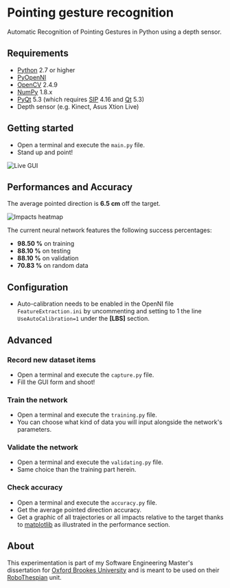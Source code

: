 # Pointing gesture recognition #

Automatic Recognition of Pointing Gestures in Python using a depth sensor.

## Requirements ##
- [Python](https://www.python.org) 2.7 or higher
- [PyOpenNI](https://github.com/jmendeth/PyOpenNI)
- [OpenCV](http://opencv.org) 2.4.9
- [NumPy](http://www.numpy.org) 1.8.x
- [PyQt](http://www.riverbankcomputing.co.uk/software/pyqt/download5) 5.3 (which requires [SIP](http://www.riverbankcomputing.co.uk/software/sip/download) 4.16 and [Qt](http://qt-project.org/downloads) 5.3)
- Depth sensor (e.g. Kinect, Asus Xtion Live)

## Getting started ##
- Open a terminal and execute the `main.py` file.
- Stand up and point!

![Live GUI](http://joeyclouvel.com/brookes/live-gui.png)

## Performances and Accuracy ##
The average pointed direction is **6.5 cm** off the target.

![Impacts heatmap](http://joeyclouvel.com/brookes/impacts-heatmap.png)

The current neural network features the following success percentages:
- **98.50 %** on training
- **88.10 %** on testing
- **88.10 %** on validation
- **70.83 %** on random data

## Configuration ##
- Auto-calibration needs to be enabled in the OpenNI file `FeatureExtraction.ini` by uncommenting and setting to 1 the line `UseAutoCalibration=1` under the **[LBS]** section.

## Advanced ##

### Record new dataset items ###
- Open a terminal and execute the `capture.py` file.
- Fill the GUI form and shoot!

### Train the network ###
- Open a terminal and execute the `training.py` file.
- You can choose what kind of data you will input alongside the network's parameters.

### Validate the network ###
- Open a terminal and execute the `validating.py` file.
- Same choice than the training part herein.

### Check accuracy ###
- Open a terminal and execute the `accuracy.py` file.
- Get the average pointed direction accuracy.
- Get a graphic of all trajectories or all impacts relative to the target thanks to [matplotlib](http://matplotlib.org) as illustrated in the performance section.

## About ##
This experimentation is part of my Software Engineering Master's dissertation for [Oxford Brookes University](http://brookes.ac.uk) and is meant to be used on their [RoboThespian](https://www.engineeredarts.co.uk) unit.